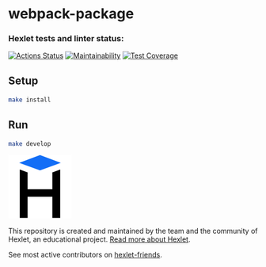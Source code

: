 # webpack-package

### Hexlet tests and linter status:
[![Actions Status](https://github.com/S1THOF/frontend-project-11/actions/workflows/hexlet-check.yml/badge.svg)](https://github.com/S1THOF/frontend-project-11/actions)
[![Maintainability](https://api.codeclimate.com/v1/badges/edb47994264fa36e27ec/maintainability)](https://codeclimate.com/github/S1THOF/frontend-project-11/maintainability)
[![Test Coverage](https://api.codeclimate.com/v1/badges/edb47994264fa36e27ec/test_coverage)](https://codeclimate.com/github/S1THOF/frontend-project-11/test_coverage)

## Setup

```sh
make install
```

## Run

```sh
make develop
```

[![Hexlet Ltd. logo](https://raw.githubusercontent.com/Hexlet/assets/master/images/hexlet_logo128.png)](https://hexlet.io?utm_source=github&utm_medium=link&utm_campaign=webpack-package)

This repository is created and maintained by the team and the community of Hexlet, an educational project. [Read more about Hexlet](https://hexlet.io?utm_source=github&utm_medium=link&utm_campaign=webpack-package).

See most active contributors on [hexlet-friends](https://friends.hexlet.io/).
